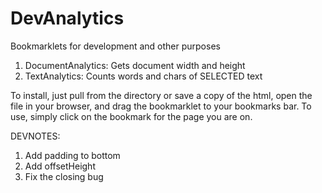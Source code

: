 DevAnalytics
=========================

Bookmarklets for development and other purposes

1. DocumentAnalytics: Gets document width and height
2. TextAnalytics: Counts words and chars of SELECTED text

To install, just pull from the directory or save a copy of the html, 
open the file in your browser, and drag the bookmarklet to your 
bookmarks bar. 
To use, simply click on the bookmark for the page you are on.

DEVNOTES:
1. Add padding to bottom
2. Add offsetHeight
3. Fix the closing bug